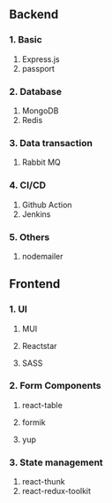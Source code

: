 ## Backend

### 1. Basic

1. Express.js
2. passport

### 2. Database

1. MongoDB
2. Redis

### 3. Data transaction

1. Rabbit MQ

### 4. CI/CD

1. Github Action
2. Jenkins

### 5. Others

1. nodemailer

## Frontend

### 1. UI

1. MUI

2. Reactstar

3. SASS

### 2. Form Components

1. react-table

2. formik

3. yup


### 3. State management

1. react-thunk
2. react-redux-toolkit

